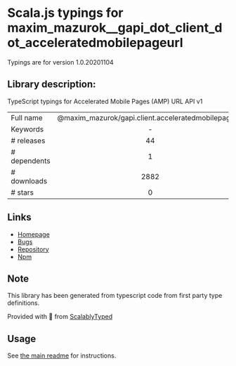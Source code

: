 
# Scala.js typings for maxim_mazurok__gapi_dot_client_dot_acceleratedmobilepageurl

Typings are for version 1.0.20201104

## Library description:
TypeScript typings for Accelerated Mobile Pages (AMP) URL API v1

|                    |                 |
| ------------------ | :-------------: |
| Full name          | @maxim_mazurok/gapi.client.acceleratedmobilepageurl |
| Keywords           | - |
| # releases         | 44 |
| # dependents       | 1 |
| # downloads        | 2882 |
| # stars            | 0 |

## Links
- [Homepage](https://github.com/Maxim-Mazurok/google-api-typings-generator#readme)
- [Bugs](https://github.com/Maxim-Mazurok/google-api-typings-generator/issues)
- [Repository](https://github.com/Maxim-Mazurok/google-api-typings-generator)
- [Npm](https://www.npmjs.com/package/%40maxim_mazurok%2Fgapi.client.acceleratedmobilepageurl)
    


## Note
This library has been generated from typescript code from first party type definitions.

Provided with :purple_heart: from [ScalablyTyped](https://github.com/oyvindberg/ScalablyTyped)

## Usage
See [the main readme](../../readme.md) for instructions.


